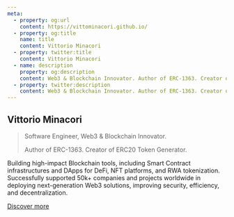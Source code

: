 ```yaml
---
meta:
  - property: og:url
    content: https://vittominacori.github.io/
  - property: og:title
    name: title
    content: Vittorio Minacori
  - property: twitter:title
    content: Vittorio Minacori
  - name: description
    property: og:description
    content: Web3 & Blockchain Innovator. Author of ERC-1363. Creator of ERC20 Token Generator. Building next-generation Web Apps and Smart Contracts. Discover more.
  - property: twitter:description
    content: Web3 & Blockchain Innovator. Author of ERC-1363. Creator of ERC20 Token Generator. Building next-generation Web Apps and Smart Contracts. Discover more.
---
```


## Vittorio Minacori

> Software Engineer, Web3 & Blockchain Innovator.
>
> Author of ERC-1363. Creator of ERC20 Token Generator.

Building high-impact Blockchain tools, including Smart Contract infrastructures and DApps for DeFi, NFT platforms, and RWA tokenization. Successfully supported 50k+ companies and projects worldwide in deploying next-generation Web3 solutions, improving security, efficiency, and decentralization.

[Discover more](https://vittorio.minacori.me)
